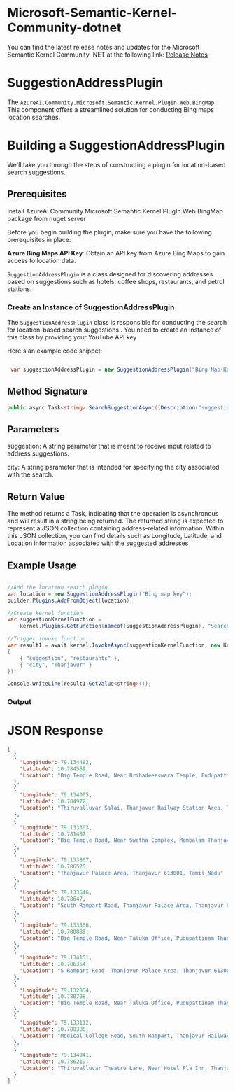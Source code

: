 # Microsoft-Semantic-Kernel-Community-dotnet

You can find the latest release notes and updates for the Microsoft Semantic Kernel Community .NET at the following link:
[Release Notes](https://github.com/Azure-AI-Community/Microsoft-Semantic-Kernel-Community-dotnet)

# SuggestionAddressPlugin

The `AzureAI.Community.Microsoft.Semantic.Kernel.PlugIn.Web.BingMap` This component offers a streamlined solution for conducting Bing maps location searches.


# Building a SuggestionAddressPlugin

We'll take you through the steps of constructing a plugin for location-based search suggestions.

## Prerequisites

Install AzureAI.Community.Microsoft.Semantic.Kernel.PlugIn.Web.BingMap package from nuget server

Before you begin building the plugin, make sure you have the following prerequisites in place:

**Azure Bing Maps API Key**: Obtain an API key from Azure Bing Maps to gain access to location data.

`SuggestionAddressPlugin` is a class designed for discovering addresses based on suggestions such as hotels, coffee shops, restaurants, and petrol stations.

### Create an Instance of SuggestionAddressPlugin

The `SuggestionAddressPlugin` class is responsible for conducting the search for location-based search suggestions . You need to create an instance of this class by providing your YouTube API key

Here's an example code snippet:

```csharp

 var suggestionAddressPlugin = new SuggestionAddressPlugin("Bing Map-Key");

```

## Method Signature

```csharp
public async Task<string> SearchSuggestionAsync([Description("suggestion")] string suggestion, [Description("city name")] string city)
```

## Parameters
suggestion: A string parameter that is meant to receive input related to address suggestions.

city: A string parameter that is intended for specifying the city associated with the search.

## Return Value
The method returns a Task<string>, indicating that the operation is asynchronous and will result in a string being returned. The returned string is expected to represent a JSON collection containing address-related information. Within this JSON collection, you can find details such as Longitude, Latitude, and Location information associated with the suggested addresses

## Example Usage

```csharp

//Add the location search plugin 
var location = new SuggestionAddressPlugin("Bing map key");
builder.Plugins.AddFromObject(location);

//Create kernel function
var suggestionKernelFunction =
    kernel.Plugins.GetFunction(nameof(SuggestionAddressPlugin), "SearchSuggestion");

//Trigger invoke function
var result1 = await kernel.InvokeAsync(suggestionKernelFunction, new KernelArguments
{
    { "suggestion", "restaurants" },
    { "city", "Thanjavur" }
});

Console.WriteLine(result1.GetValue<string>());

```

### Output

# JSON Response

```json
[
  {
    "Longitude": 79.134483,
    "Latitude": 10.784559,
    "Location": "Big Temple Road, Near Brihadeeeswara Temple, Pudupattinam Thanjavur, Thanjavur Railway Station Area, Thanjavur 613001, Tamil Nadu"
  },
  {
    "Longitude": 79.134005,
    "Latitude": 10.784972,
    "Location": "Thiruvalluvar Salai, Thanjavur Railway Station Area, Thanjavur 613001, Tamil Nadu"
  },
  {
    "Longitude": 79.133303,
    "Latitude": 10.781487,
    "Location": "Big Temple Road, Near Swetha Complex, Membalam Thanjavur, Membalam, Thanjavur 613007, Tamil Nadu"
  },
  {
    "Longitude": 79.133807,
    "Latitude": 10.786525,
    "Location": "Thanjavur Palace Area, Thanjavur 613001, Tamil Nadu"
  },
  {
    "Longitude": 79.133546,
    "Latitude": 10.78647,
    "Location": "South Rampart Road, Thanjavur Palace Area, Thanjavur 613001, Tamil Nadu"
  },
  {
    "Longitude": 79.133366,
    "Latitude": 10.780889,
    "Location": "Big Temple Road, Near Taluka Office, Pudupattinam Thanjavur, Thanjavur Railway Station Area, Thanjavur 613001, Tamil Nadu"
  },
  {
    "Longitude": 79.134151,
    "Latitude": 10.786354,
    "Location": "S Rampart Road, Thanjavur Palace Area, Thanjavur 613001, Tamil Nadu"
  },
  {
    "Longitude": 79.132854,
    "Latitude": 10.780708,
    "Location": "Big Temple Road, Near Taluka Office, Pudupattinam Thanjavur, Thanjavur Railway Station Area, Thanjavur 613001, Tamil Nadu"
  },
  {
    "Longitude": 79.133112,
    "Latitude": 10.780386,
    "Location": "Medical College Road, South Rampart, Thanjavur Railway Station Area, Thanjavur 613001, Tamil Nadu"
  },
  {
    "Longitude": 79.134941,
    "Latitude": 10.786219,
    "Location": "Thiruvalluvar Theatre Lane, Near Hotel Pla Inn, Thanjavur Palace Area, Thanjavur 613001, Tamil Nadu"
  }
]
